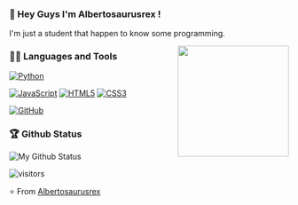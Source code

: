 ### 👋 Hey Guys I'm Albertosaurusrex !
I'm just a student that happen to know some programming. 

<img align='right' src='https://user-images.githubusercontent.com/5713670/87202985-820dcb80-c2b6-11ea-9f56-7ec461c497c3.gif' width='200"'>

### 👨‍💻 Languages and Tools
[![Python](https://img.shields.io/badge/-Python-black?style=flat&logo=python&link=https://github.com/hritik5102)](https://github.com/hritik5102) 

[![JavaScript](https://img.shields.io/badge/-JavaScript-black?style=flat&logo=javascript&link=https://github.com/hritik5102)](https://github.com/hritik5102) 
[![HTML5](https://img.shields.io/badge/-HTML5-E34F26?style=flat&logo=html5&logoColor=white&link=https://github.com/hritik5102)](https://github.com/hritik5102) 
[![CSS3](https://img.shields.io/badge/-CSS3-1572B6?style=flat&logo=css3&link=https://github.com/hritik5102)](https://github.com/hritik5102) 

[![GitHub](https://img.shields.io/badge/-GitHub-181717?style=flat&logo=github&link=https://github.com/hritik5102)](https://github.com/hritik5102)
 

### 🏆 Github Status
![My Github Status](https://github-readme-stats.vercel.app/api?username=AlbertosaurusrexDK&show_icons=true&hide_border=true)

![visitors](https://visitor-badge.glitch.me/badge?page_id=YUbuntu0109.YUbuntu0109)

⭐️ From [Albertosaurusrex](https://github.com/AlbertosaurusrexDK)
